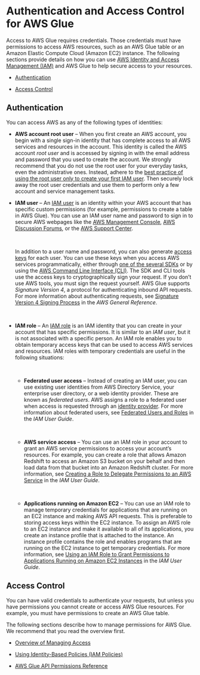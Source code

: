 # Authentication and Access Control for AWS Glue<a name="authentication-and-access-control"></a>

Access to AWS Glue requires credentials\. Those credentials must have permissions to access AWS resources, such as an AWS Glue table or an Amazon Elastic Compute Cloud \(Amazon EC2\) instance\. The following sections provide details on how you can use [AWS Identity and Access Management \(IAM\)](http://docs.aws.amazon.com/IAM/latest/UserGuide/introduction.html) and AWS Glue to help secure access to your resources\. 

+ [Authentication](#authentication)

+ [Access Control](#access-control)

## Authentication<a name="authentication"></a>

You can access AWS as any of the following types of identities:

+ **AWS account root user** – When you first create an AWS account, you begin with a single sign\-in identity that has complete access to all AWS services and resources in the account\. This identity is called the AWS account *root user* and is accessed by signing in with the email address and password that you used to create the account\. We strongly recommend that you do not use the root user for your everyday tasks, even the administrative ones\. Instead, adhere to the [best practice of using the root user only to create your first IAM user](http://docs.aws.amazon.com/IAM/latest/UserGuide/best-practices.html#create-iam-users)\. Then securely lock away the root user credentials and use them to perform only a few account and service management tasks\.

+ **IAM user** – An [IAM user](http://docs.aws.amazon.com/IAM/latest/UserGuide/id_users.html) is an identity within your AWS account that has specific custom permissions \(for example, permissions to create a table in AWS Glue\)\. You can use an IAM user name and password to sign in to secure AWS webpages like the [AWS Management Console](https://console.aws.amazon.com/), [AWS Discussion Forums](https://forums.aws.amazon.com/), or the [AWS Support Center](https://console.aws.amazon.com/support/home#/)\.

   

  In addition to a user name and password, you can also generate [access keys](http://docs.aws.amazon.com/IAM/latest/UserGuide/id_credentials_access-keys.html) for each user\. You can use these keys when you access AWS services programmatically, either through [one of the several SDKs](https://aws.amazon.com/tools/) or by using the [AWS Command Line Interface \(CLI\)](https://aws.amazon.com/cli/)\. The SDK and CLI tools use the access keys to cryptographically sign your request\. If you don’t use AWS tools, you must sign the request yourself\. AWS Glue supports *Signature Version 4*, a protocol for authenticating inbound API requests\. For more information about authenticating requests, see [Signature Version 4 Signing Process](http://docs.aws.amazon.com/general/latest/gr/signature-version-4.html) in the *AWS General Reference*\.

   

+ **IAM role** – An [IAM role](http://docs.aws.amazon.com/IAM/latest/UserGuide/id_roles.html) is an IAM identity that you can create in your account that has specific permissions\. It is similar to an *IAM user*, but it is not associated with a specific person\. An IAM role enables you to obtain temporary access keys that can be used to access AWS services and resources\. IAM roles with temporary credentials are useful in the following situations:

   

  + **Federated user access** – Instead of creating an IAM user, you can use existing user identities from AWS Directory Service, your enterprise user directory, or a web identity provider\. These are known as *federated users*\. AWS assigns a role to a federated user when access is requested through an [identity provider](http://docs.aws.amazon.com/IAM/latest/UserGuide/id_roles_providers.html)\. For more information about federated users, see [Federated Users and Roles](http://docs.aws.amazon.com/IAM/latest/UserGuide/introduction_access-management.html#intro-access-roles) in the *IAM User Guide*\. 

     

  + **AWS service access** – You can use an IAM role in your account to grant an AWS service permissions to access your account’s resources\. For example, you can create a role that allows Amazon Redshift to access an Amazon S3 bucket on your behalf and then load data from that bucket into an Amazon Redshift cluster\. For more information, see [Creating a Role to Delegate Permissions to an AWS Service](http://docs.aws.amazon.com/IAM/latest/UserGuide/id_roles_create_for-service.html) in the *IAM User Guide*\. 

      

  + **Applications running on Amazon EC2** – You can use an IAM role to manage temporary credentials for applications that are running on an EC2 instance and making AWS API requests\. This is preferable to storing access keys within the EC2 instance\. To assign an AWS role to an EC2 instance and make it available to all of its applications, you create an instance profile that is attached to the instance\. An instance profile contains the role and enables programs that are running on the EC2 instance to get temporary credentials\. For more information, see [Using an IAM Role to Grant Permissions to Applications Running on Amazon EC2 Instances](http://docs.aws.amazon.com/IAM/latest/UserGuide/id_roles_use_switch-role-ec2.html) in the *IAM User Guide*\. 

## Access Control<a name="access-control"></a>

You can have valid credentials to authenticate your requests, but unless you have permissions you cannot create or access AWS Glue resources\. For example, you must have permissions to create an AWS Glue table\.

The following sections describe how to manage permissions for AWS Glue\. We recommend that you read the overview first\.

+ [Overview of Managing Access](access-control-overview.md)

+ [Using Identity\-Based Policies \(IAM Policies\)](using-identity-based-policies.md)

+ [AWS Glue API Permissions Reference](api-permissions-reference.md)